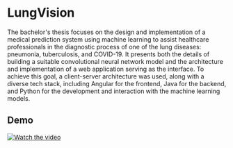 # LungVision

The bachelor's thesis focuses on the design and implementation of a medical prediction system using machine learning to assist healthcare professionals in the diagnostic process of one of the lung diseases: pneumonia, tuberculosis, and COVID-19. It presents both the details of building a suitable convolutional neural network model and the architecture and implementation of a web application serving as the interface. To achieve this goal, a client-server architecture was used, along with a diverse tech stack, including Angular for the frontend, Java for the backend, and Python for the development and interaction with the machine learning models.

## Demo

[![Watch the video](https://img.youtube.com/vi/blEDRBu6uOM/maxresdefault.jpg)](https://youtu.be/blEDRBu6uOM)
